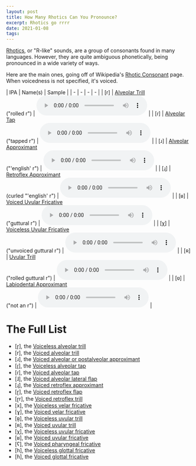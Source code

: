 ```yaml
---
layout: post
title: How Many Rhotics Can You Pronounce?
excerpt: Rhotics go rrrr
date: 2021-01-08
tags:
---
```


[Rhotics][Rhotic Consonant], or "R-like" sounds, are a group of consonants found in many languages.
However, they are quite ambiguous phonetically, being pronounced in a wide variety of ways.

[Rhotic Consonant]: https://en.wikipedia.org/wiki/Rhotic_consonant

Here are the main ones, going off of Wikipedia's [Rhotic Consonant] page.
When voicedness is not specified, it's voiced.

| IPA | Name(s) | Sample |
| - | - | - | - |
| [&#114;] | [Alveolar Trill](https://en.wikipedia.org/wiki/Alveolar_trill)                          <br> ("rolled r")            | <audio controls src="https://www.ipachart.com/ogg/Alveolar_trill.ogg"></audio>             |
| [&#638;] | [Alveolar Tap](https://en.wikipedia.org/wiki/Alveolar_tap)                              <br> ("tapped r")            | <audio controls src="https://www.ipachart.com/ogg/Alveolar_tap.ogg"></audio>               |
| [&#633;] | [Alveolar Approximant](https://en.wikipedia.org/wiki/Alveolar_approximant)              <br> ("'english' r")         | <audio controls src="https://www.ipachart.com/ogg/Alveolar_approximant.ogg"></audio>       |
| [&#635;] | [Retroflex Approximant](https://en.wikipedia.org/wiki/Retroflex_approximant)            <br> (curled "'english' r")  | <audio controls src="https://www.ipachart.com/ogg/Retroflex_approximant.ogg"></audio>      |
| [&#641;] | [Voiced Uvular Fricative](https://en.wikipedia.org/wiki/Voiced_uvular_fricative)        <br> ("guttural r")          | <audio controls src="https://www.ipachart.com/ogg/Voiced_uvular_fricative.ogg"></audio>    |
| [&#967;] | [Voiceless Uvular Fricative](https://en.wikipedia.org/wiki/Voiceless_uvular_fricative)  <br> ("unvoiced guttural r") | <audio controls src="https://www.ipachart.com/ogg/Voiceless_uvular_fricative.ogg"></audio> |
| [&#640;] | [Uvular Trill](https://en.wikipedia.org/wiki/Uvular_trill)                              <br> ("rolled guttural r")   | <audio controls src="https://www.ipachart.com/ogg/Uvular_trill.ogg"></audio>               |
| [&#651;] | [Labiodental Approximant](https://en.wikipedia.org/wiki/Voiced_labiodental_approximant) <br> ("not an r")            | <audio controls src="https://www.ipachart.com/ogg/Labiodental_approximant.ogg"></audio>    |

# The Full List

- [r̥], the  [Voiceless alveolar trill](https://en.wikipedia.org/wiki/Voiceless_alveolar_trill)
- [r], the  [Voiced alveolar trill](https://en.wikipedia.org/wiki/Voiced_dental,_alveolar_and_postalveolar_trills)
- [ɹ], the  [Voiced alveolar or postalveolar approximant](https://en.wikipedia.org/wiki/Voiced_alveolar_and_postalveolar_approximants)
- [ɾ̥], the  [Voiceless alveolar tap](https://en.wikipedia.org/wiki/Voiceless_alveolar_tap_and_flap)
- [ɾ], the  [Voiced alveolar tap](https://en.wikipedia.org/wiki/Voiced_dental_and_alveolar_taps_and_flaps)
- [ɺ], the  [Voiced alveolar lateral flap](https://en.wikipedia.org/wiki/Voiced_dental_and_alveolar_lateral_flaps)
- [ɻ], the  [Voiced retroflex approximant](https://en.wikipedia.org/wiki/Voiced_retroflex_approximant)
- [ɽ], the  [Voiced retroflex flap](https://en.wikipedia.org/wiki/Voiced_retroflex_flap)
- [ɽr], the [Voiced retroflex trill](https://en.wikipedia.org/wiki/Voiced_retroflex_trill)
- [x], the  [Voiceless velar fricative](https://en.wikipedia.org/wiki/Voiceless_velar_fricative)
- [ɣ], the  [Voiced velar fricative](https://en.wikipedia.org/wiki/Voiced_velar_fricative)
- [ʀ̥], the  [Voiceless uvular trill](https://en.wikipedia.org/wiki/Voiceless_uvular_trill)
- [ʀ], the  [Voiced uvular trill](https://en.wikipedia.org/wiki/Voiced_uvular_trill)
- [χ], the  [Voiceless uvular fricative](https://en.wikipedia.org/wiki/Voiceless_uvular_fricative)
- [ʁ], the  [Voiced uvular fricative](https://en.wikipedia.org/wiki/Voiced_uvular_fricative)
- [ʕ], the  [Voiced pharyngeal fricative](https://en.wikipedia.org/wiki/Voiced_pharyngeal_fricative)
- [h], the  [Voiceless glottal fricative](https://en.wikipedia.org/wiki/Voiceless_glottal_fricative)
- [ɦ], the  [Voiced glottal fricative](https://en.wikipedia.org/wiki/Voiced_glottal_fricative)
